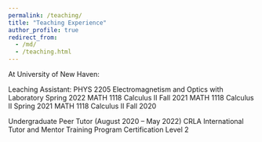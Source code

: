 ```yaml
---
permalink: /teaching/
title: "Teaching Experience"
author_profile: true
redirect_from: 
  - /md/
  - /teaching.html
---
```


At University of New Haven:

Leaching Assistant:
  PHYS 2205 Electromagnetism and Optics with Laboratory Spring 2022
  MATH 1118 Calculus II Fall 2021
  MATH 1118 Calculus II Spring 2021
  MATH 1118 Calculus II Fall 2020

  Undergraduate Peer Tutor (August 2020 – May 2022)
  CRLA International Tutor and Mentor Training Program Certification Level 2
